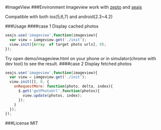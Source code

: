 #ImageView
###Environment
Imageview work with [zepto](https://github.com/madrobby/zepto) and [seajs](https://github.com/seajs/seajs)

Compatible with both ios(5,6,7) and android(2.3~4.2)

###Usage
####case 1
Display cached photos
~~~~javascript
seajs.use('imageview',function(imageview){
  var view = iamgeview.get('./init');
  view.init([Array  of target photo urls], 0);
});
~~~~

Try open demo/imageview.html on your phone or in simulator(chrome with dev tool) to see the result.
####case 2
Display fetched photos
~~~~javascript
seajs.use('imageview',function(imageview){
  var view = iamgeview.get('./init');
  view.init([], 0, {
    onRequestMore: function(photo, delta, index){
      $.get('getPhotoUrl',function(photos){
        view.update(photos, index);
      });
    }
  });
});
~~~~
###License
MIT
